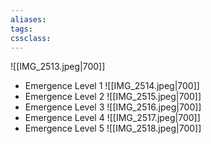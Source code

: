```yaml
---
aliases:
tags:
cssclass: 
---
```


![[IMG_2513.jpeg|700]]
- Emergence Level 1
	![[IMG_2514.jpeg|700]]
- Emergence Level 2
	![[IMG_2515.jpeg|700]]
- Emergence Level 3
	![[IMG_2516.jpeg|700]]
- Emergence Level 4
	![[IMG_2517.jpeg|700]]
- Emergence Level 5
	![[IMG_2518.jpeg|700]]


